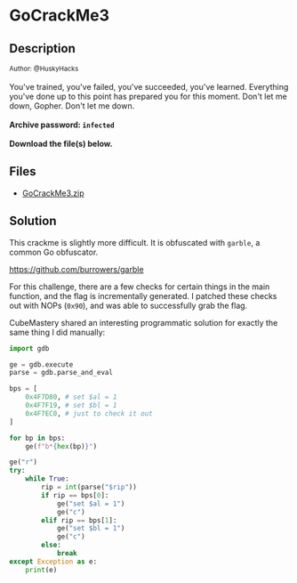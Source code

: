 # GoCrackMe3

## Description

<small>Author: @HuskyHacks</small><br><br>You've trained, you've failed, you've succeeded, you've learned. Everything you've done up to this point has prepared you for this moment. Don't let me down, Gopher. Don't let me down.  <br><br> <b>Archive password: <code>infected</code></b> <br><br> <b>Download the file(s) below.</b>


## Files

* [GoCrackMe3.zip](<files/GoCrackMe3.zip>)

## Solution

This crackme is slightly more difficult. It is obfuscated with `garble`, a common Go obfuscator.

https://github.com/burrowers/garble

For this challenge, there are a few checks for certain things in the main function, and the flag is incrementally generated. I patched these checks out with NOPs (`0x90`), and was able to successfully grab the flag.

CubeMastery shared an interesting programmatic solution for exactly the same thing I did manually:

```python
import gdb

ge = gdb.execute
parse = gdb.parse_and_eval

bps = [
    0x4F7D80, # set $al = 1
    0x4F7F19, # set $bl = 1
    0x4F7EC0, # just to check it out
]

for bp in bps:
    ge(f"b*{hex(bp)}")

ge("r")
try:
    while True:
        rip = int(parse("$rip"))
        if rip == bps[0]:
            ge("set $al = 1")
            ge("c")
        elif rip == bps[1]:
            ge("set $bl = 1")
            ge("c")
        else:
            break
except Exception as e:
    print(e)
```